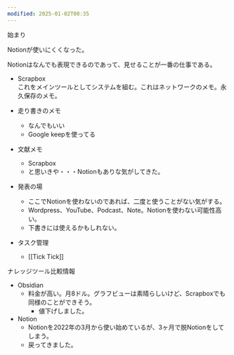 ```yaml
---
modified: 2025-01-02T00:35
---
```

  

始まり

Notionが使いにくくなった。

Notionはなんでも表現できるのであって、見せることが一番の仕事である。

- Scrapbox  
    これをメインツールとしてシステムを組む。これはネットワークのメモ。永久保存のメモ。  
    
- 走り書きのメモ
    - なんでもいい
    - Google keepを使ってる
- 文献メモ
    - Scrapbox
    - と思いきや・・・Notionもありな気がしてきた。
- 発表の場
    - ここでNotionを使わないのであれば、二度と使うことがない気がする。
    - Wordpress、YouTube、Podcast、Note。Notionを使わない可能性高い。
    - 下書きには使えるかもしれない。
- タスク管理
    - [[Tick Tick]]

ナレッジツール比較情報

- Obsidian
    - 料金が高い。月8ドル。グラフビューは素晴らしいけど、Scrapboxでも同様のことができそう。
        - 値下げしました。
- Notion
    - Notionを2022年の3月から使い始めているが、3ヶ月で脱Notionをしてしまう。
    - 戻ってきました。